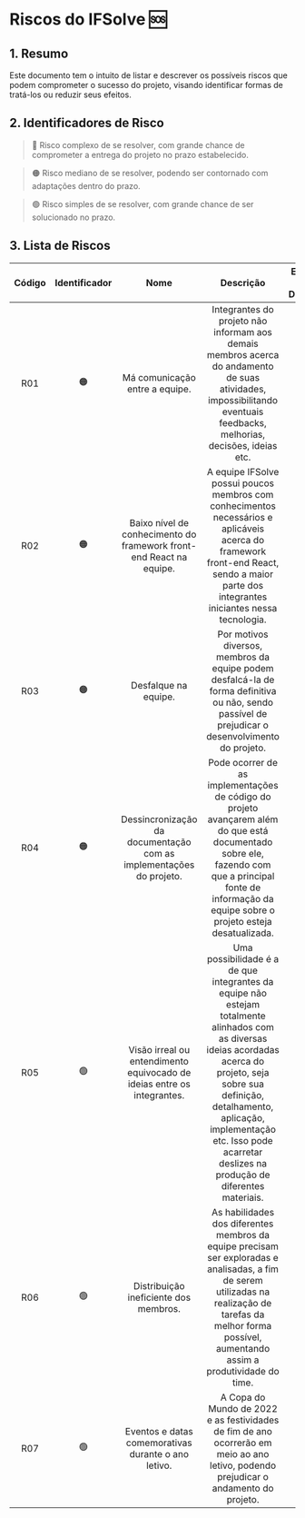 # Riscos do IFSolve :sos:

## 1. Resumo
Este documento tem o intuito de listar e descrever os possíveis riscos que podem comprometer o sucesso do projeto, visando identificar formas de tratá-los ou reduzir seus efeitos.

## 2. Identificadores de Risco
> :red_circle: Risco complexo de se resolver, com grande chance de comprometer a entrega do projeto no prazo estabelecido. 

> :orange_circle: Risco mediano de se resolver, podendo ser contornado com adaptações dentro do prazo.

> :green_circle: Risco simples de se resolver, com grande chance de ser solucionado no prazo.

## 3. Lista de Riscos

|    Código           |    Identificador    |         Nome        |        Descrição     |  Estratégia de Diminuição | Plano de Contingência        
| :-----------------: | :-----------------: | :-----------------: |  :-----------------: |    :-----------------:    | :-----------------: 
| R01 | :orange_circle:     | Má comunicação entre a equipe. | Integrantes do projeto não informam aos demais membros acerca do andamento de suas atividades, impossibilitando eventuais feedbacks, melhorias, decisões, ideias etc.                 |  ...                      | ...
| R02 | :orange_circle:     | Baixo nível de conhecimento do framework front-end React na equipe. | A equipe IFSolve possui poucos membros com conhecimentos necessários e aplicáveis acerca do framework front-end React, sendo a maior parte dos integrantes iniciantes nessa tecnologia. |  ...      | ...
| R03 | :orange_circle:     | Desfalque na equipe. |  Por motivos diversos, membros da equipe podem desfalcá-la de forma definitiva ou não, sendo passível de prejudicar o desenvolvimento do projeto. |  ...                      | ...
| R04 | :orange_circle:     | Dessincronização da documentação com as implementações do projeto. | Pode ocorrer de as implementações de código do projeto avançarem além do que está documentado sobre ele, fazendo com que a principal fonte de informação da equipe sobre o projeto esteja desatualizada.  |  ...   | ...
| R05 | :green_circle:      | Visão irreal ou entendimento equivocado de ideias entre os integrantes. | Uma possibilidade é a de que integrantes da equipe não estejam totalmente alinhados com as diversas ideias acordadas acerca do projeto, seja sobre sua definição, detalhamento, aplicação, implementação etc. Isso pode acarretar deslizes na produção de diferentes materiais.  |  ...                      | ...
| R06 | :green_circle:      | Distribuição ineficiente dos membros. | As habilidades dos diferentes membros da equipe precisam ser exploradas e analisadas, a fim de serem utilizadas na realização de tarefas da melhor forma possível, aumentando assim a produtividade do time. |  ...                 | ...
| R07 | :green_circle:      | Eventos e datas comemorativas durante o ano letivo. | A Copa do Mundo de 2022 e as festividades de fim de ano ocorrerão em meio ao ano letivo, podendo prejudicar o andamento do projeto. |  ...                 | ...

<br>
